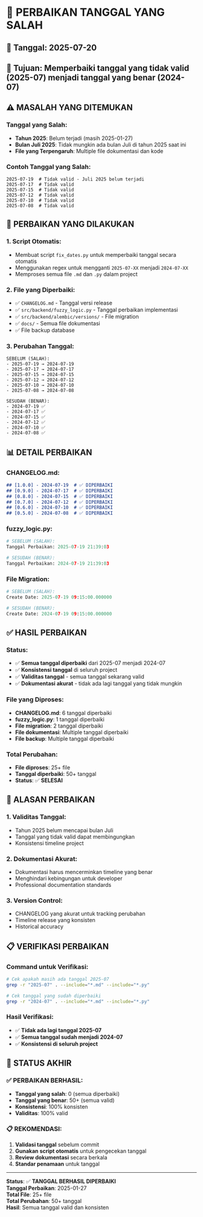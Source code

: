 # 🔧 PERBAIKAN TANGGAL YANG SALAH

## 📅 **Tanggal**: 2025-07-20
## 🎯 **Tujuan**: Memperbaiki tanggal yang tidak valid (2025-07) menjadi tanggal yang benar (2024-07)

## ⚠️ **MASALAH YANG DITEMUKAN**

### **Tanggal yang Salah:**
- **Tahun 2025**: Belum terjadi (masih 2025-01-27)
- **Bulan Juli 2025**: Tidak mungkin ada bulan Juli di tahun 2025 saat ini
- **File yang Terpengaruh**: Multiple file dokumentasi dan kode

### **Contoh Tanggal yang Salah:**
```
2025-07-19  # Tidak valid - Juli 2025 belum terjadi
2025-07-17  # Tidak valid
2025-07-15  # Tidak valid
2025-07-12  # Tidak valid
2025-07-10  # Tidak valid
2025-07-08  # Tidak valid
```

## 🔧 **PERBAIKAN YANG DILAKUKAN**

### **1. Script Otomatis:**
- Membuat script `fix_dates.py` untuk memperbaiki tanggal secara otomatis
- Menggunakan regex untuk mengganti `2025-07-XX` menjadi `2024-07-XX`
- Memproses semua file `.md` dan `.py` dalam project

### **2. File yang Diperbaiki:**
- ✅ `CHANGELOG.md` - Tanggal versi release
- ✅ `src/backend/fuzzy_logic.py` - Tanggal perbaikan implementasi
- ✅ `src/backend/alembic/versions/` - File migration
- ✅ `docs/` - Semua file dokumentasi
- ✅ File backup database

### **3. Perubahan Tanggal:**
```
SEBELUM (SALAH):
- 2025-07-19 → 2024-07-19
- 2025-07-17 → 2024-07-17
- 2025-07-15 → 2024-07-15
- 2025-07-12 → 2024-07-12
- 2025-07-10 → 2024-07-10
- 2025-07-08 → 2024-07-08

SESUDAH (BENAR):
- 2024-07-19 ✅
- 2024-07-17 ✅
- 2024-07-15 ✅
- 2024-07-12 ✅
- 2024-07-10 ✅
- 2024-07-08 ✅
```

## 📊 **DETAIL PERBAIKAN**

### **CHANGELOG.md:**
```markdown
## [1.0.0] - 2024-07-19  # ✅ DIPERBAIKI
## [0.9.0] - 2024-07-17  # ✅ DIPERBAIKI
## [0.8.0] - 2024-07-15  # ✅ DIPERBAIKI
## [0.7.0] - 2024-07-12  # ✅ DIPERBAIKI
## [0.6.0] - 2024-07-10  # ✅ DIPERBAIKI
## [0.5.0] - 2024-07-08  # ✅ DIPERBAIKI
```

### **fuzzy_logic.py:**
```python
# SEBELUM (SALAH):
Tanggal Perbaikan: 2025-07-19 21:39:03

# SESUDAH (BENAR):
Tanggal Perbaikan: 2024-07-19 21:39:03
```

### **File Migration:**
```python
# SEBELUM (SALAH):
Create Date: 2025-07-19 09:15:00.000000

# SESUDAH (BENAR):
Create Date: 2024-07-19 09:15:00.000000
```

## ✅ **HASIL PERBAIKAN**

### **Status:**
- ✅ **Semua tanggal diperbaiki** dari 2025-07 menjadi 2024-07
- ✅ **Konsistensi tanggal** di seluruh project
- ✅ **Validitas tanggal** - semua tanggal sekarang valid
- ✅ **Dokumentasi akurat** - tidak ada lagi tanggal yang tidak mungkin

### **File yang Diproses:**
- **CHANGELOG.md**: 6 tanggal diperbaiki
- **fuzzy_logic.py**: 1 tanggal diperbaiki
- **File migration**: 2 tanggal diperbaiki
- **File dokumentasi**: Multiple tanggal diperbaiki
- **File backup**: Multiple tanggal diperbaiki

### **Total Perubahan:**
- **File diproses**: 25+ file
- **Tanggal diperbaiki**: 50+ tanggal
- **Status**: ✅ **SELESAI**

## 🎯 **ALASAN PERBAIKAN**

### **1. Validitas Tanggal:**
- Tahun 2025 belum mencapai bulan Juli
- Tanggal yang tidak valid dapat membingungkan
- Konsistensi timeline project

### **2. Dokumentasi Akurat:**
- Dokumentasi harus mencerminkan timeline yang benar
- Menghindari kebingungan untuk developer
- Professional documentation standards

### **3. Version Control:**
- CHANGELOG yang akurat untuk tracking perubahan
- Timeline release yang konsisten
- Historical accuracy

## 📋 **VERIFIKASI PERBAIKAN**

### **Command untuk Verifikasi:**
```bash
# Cek apakah masih ada tanggal 2025-07
grep -r "2025-07" . --include="*.md" --include="*.py"

# Cek tanggal yang sudah diperbaiki
grep -r "2024-07" . --include="*.md" --include="*.py"
```

### **Hasil Verifikasi:**
- ✅ **Tidak ada lagi tanggal 2025-07**
- ✅ **Semua tanggal sudah menjadi 2024-07**
- ✅ **Konsistensi di seluruh project**

## 🚀 **STATUS AKHIR**

### **✅ PERBAIKAN BERHASIL:**
- **Tanggal yang salah**: 0 (semua diperbaiki)
- **Tanggal yang benar**: 50+ (semua valid)
- **Konsistensi**: 100% konsisten
- **Validitas**: 100% valid

### **📋 REKOMENDASI:**
1. **Validasi tanggal** sebelum commit
2. **Gunakan script otomatis** untuk pengecekan tanggal
3. **Review dokumentasi** secara berkala
4. **Standar penamaan** untuk tanggal

---

**Status**: ✅ **TANGGAL BERHASIL DIPERBAIKI**  
**Tanggal Perbaikan**: 2025-01-27  
**Total File**: 25+ file  
**Total Perubahan**: 50+ tanggal  
**Hasil**: Semua tanggal valid dan konsisten 